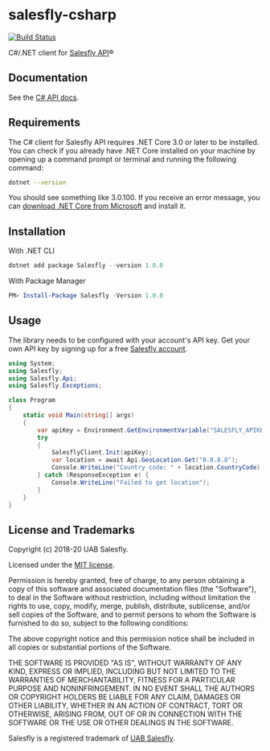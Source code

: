 # salesfly-csharp

[![Build Status](https://travis-ci.org/salesfly/salesfly-csharp.svg?branch=master)](https://travis-ci.org/salesfly/salesfly-csharp)

C#/.NET client for [Salesfly API](https://salesfly.com)&reg;

## Documentation

See the [C# API docs](https://docs.salesfly.com/csharp/).

## Requirements

The C# client for Salesfly API requires .NET Core 3.0 or later to be installed. You can check if you already have .NET Core installed on your machine by opening up a command prompt or terminal and running the following command:

```bash
dotnet --version
```

You should see something like 3.0.100. If you receive an error message, you can [download .NET Core from Microsoft](https://www.microsoft.com/net/) and install it.

## Installation

With .NET CLI

```powershell
dotnet add package Salesfly --version 1.0.0
```

With Package Manager

```powershell
PM> Install-Package Salesfly -Version 1.0.0
```

## Usage

The library needs to be configured with your account's API key. Get your own API key by signing up for a free [Salesfly account](https://salesfly.com).

```csharp
using System;
using Salesfly;
using Salesfly.Api;
using Salesfly.Exceptions;

class Program
{
    static void Main(string[] args)
    {
        var apiKey = Environment.GetEnvironmentVariable("SALESFLY_APIKEY");
        try
        {
            SalesflyClient.Init(apiKey);
            var location = await Api.GeoLocation.Get("8.8.8.8");
            Console.WriteLine("Country code: " + location.CountryCode);
        } catch (ResponseException e) {
            Console.WriteLine("Failed to get location");
        }
    }
}
```

## License and Trademarks

Copyright (c) 2018-20 UAB Salesfly.

Licensed under the [MIT license](https://en.wikipedia.org/wiki/MIT_License).

Permission is hereby granted, free of charge, to any person obtaining a copy
of this software and associated documentation files (the "Software"), to deal
in the Software without restriction, including without limitation the rights
to use, copy, modify, merge, publish, distribute, sublicense, and/or sell
copies of the Software, and to permit persons to whom the Software is
furnished to do so, subject to the following conditions:

The above copyright notice and this permission notice shall be included in all
copies or substantial portions of the Software.

THE SOFTWARE IS PROVIDED "AS IS", WITHOUT WARRANTY OF ANY KIND, EXPRESS OR
IMPLIED, INCLUDING BUT NOT LIMITED TO THE WARRANTIES OF MERCHANTABILITY,
FITNESS FOR A PARTICULAR PURPOSE AND NONINFRINGEMENT. IN NO EVENT SHALL THE
AUTHORS OR COPYRIGHT HOLDERS BE LIABLE FOR ANY CLAIM, DAMAGES OR OTHER
LIABILITY, WHETHER IN AN ACTION OF CONTRACT, TORT OR OTHERWISE, ARISING FROM,
OUT OF OR IN CONNECTION WITH THE SOFTWARE OR THE USE OR OTHER DEALINGS IN THE
SOFTWARE.

Salesfly is a registered trademark of [UAB Salesfly](https://www.salesfly.com).
